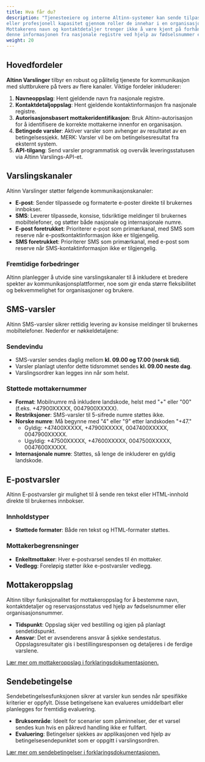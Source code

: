 ```yaml
---
title: Hva får du?
description: "Tjenesteeiere og interne Altinn-systemer kan sende tilpassede varsler til enkeltpersoner i en personlig
eller profesjonell kapasitet gjennom roller de innehar i en organisasjon.
Mottakerens navn og kontaktdetaljer trenger ikke å være kjent på forhånd, da Altinn Varslings-API-et kan hente
denne informasjonen fra nasjonale registre ved hjelp av fødselsnummer eller organisasjonsnummer."
weight: 20
---
```


## Hovedfordeler
**Altinn Varslinger** tilbyr en robust og pålitelig tjeneste for kommunikasjon med sluttbrukere på tvers av flere kanaler. Viktige fordeler inkluderer:
1. **Navneoppslag**: Hent gjeldende navn fra nasjonale registre.
2. **Kontaktdetaljoppslag**: Hent gjeldende kontaktinformasjon fra nasjonale registre.
3. **Autorisasjonsbasert mottakeridentifikasjon**: Bruk Altinn-autorisasjon for å identifisere de korrekte mottakerne innenfor en organisasjon.
4. **Betingede varsler**: Aktiver varsler som avhenger av resultatet av en betingelsessjekk. MERK: Varsler vil be om betingelsesresultat fra eksternt system.
5. **API-tilgang**: Send varsler programmatisk og overvåk leveringsstatusen via Altinn Varslings-API-et.

## Varslingskanaler

Altinn Varslinger støtter følgende kommunikasjonskanaler:

- **E-post**: Sender tilpassede og formaterte e-poster direkte til brukernes innbokser.
- **SMS**: Leverer tilpassede, konsise, tidsriktige meldinger til brukernes mobiltelefoner, og støtter både nasjonale og internasjonale numre.
- **E-post foretrukket**: Prioriterer e-post som primærkanal, med SMS som reserve når e-postkontaktinformasjon ikke er tilgjengelig.
- **SMS foretrukket**: Prioriterer SMS som primærkanal, med e-post som reserve når SMS-kontaktinformasjon ikke er tilgjengelig.

### Fremtidige forbedringer

Altinn planlegger å utvide sine varslingskanaler til å inkludere et bredere spekter av kommunikasjonsplattformer, noe som gir enda større fleksibilitet og bekvemmelighet for organisasjoner og brukere.

## SMS-varsler

Altinn SMS-varsler sikrer rettidig levering av konsise meldinger til brukernes mobiltelefoner. Nedenfor er nøkkeldetaljene:

### Sendevindu

- SMS-varsler sendes daglig mellom **kl. 09.00 og 17.00 (norsk tid)**.
- Varsler planlagt utenfor dette tidsrommet sendes **kl. 09.00 neste dag**.
- Varslingsordrer kan legges inn når som helst.

### Støttede mottakernummer

- **Format**: Mobilnumre må inkludere landskode, helst med "+" eller "00" (f.eks. +47900XXXXX, 0047900XXXXX).
- **Restriksjoner**: SMS-varsler til 5-sifrede numre støttes ikke.
- **Norske numre**: Må begynne med "4" eller "9" etter landskoden "+47."
  - Gyldig: +47400XXXXX, +47900XXXXX, 0047400XXXXX, 0047900XXXXX.
  - Ugyldig: +47500XXXXX, +47600XXXXX, 0047500XXXXX, 0047600XXXXX.
- **Internasjonale numre**: Støttes, så lenge de inkluderer en gyldig landskode.

## E-postvarsler

Altinn E-postvarsler gir mulighet til å sende ren tekst eller HTML-innhold direkte til brukernes innbokser.

### Innholdstyper

- **Støttede formater**: Både ren tekst og HTML-formater støttes.

### Mottakerbegrensninger

- **Enkeltmottaker**: Hver e-postvarsel sendes til én mottaker.
- **Vedlegg**: Foreløpig støtter ikke e-postvarsler vedlegg.

## Mottakeroppslag

Altinn tilbyr funksjonalitet for mottakeroppslag for å bestemme navn, kontaktdetaljer og reservasjonsstatus ved hjelp av fødselsnummer eller organisasjonsnummer.

- **Tidspunkt**: Oppslag skjer ved bestilling og igjen på planlagt sendetidspunkt.
- **Ansvar**: Det er avsenderens ansvar å sjekke sendestatus. Oppslagsresultater gis i bestillingsresponsen og detaljeres i de ferdige varslene.

[Lær mer om mottakeroppslag i forklaringsdokumentasjonen.](/nb/notifications/explanation/recipient-lookup)

## Sendebetingelse

Sendebetingelsesfunksjonen sikrer at varsler kun sendes når spesifikke kriterier er oppfylt. Disse betingelsene kan evalueres umiddelbart eller planlegges for fremtidig evaluering.

- **Bruksområde**: Ideelt for scenarier som påminnelser, der et varsel sendes kun hvis en påkrevd handling ikke er fullført.
- **Evaluering**: Betingelser sjekkes av applikasjonen ved hjelp av betingelsesendepunktet som er oppgitt i varslingsordren.

[Lær mer om sendebetingelser i forklaringsdokumentasjonen.](/nb/notifications/explanation/send-condition)
